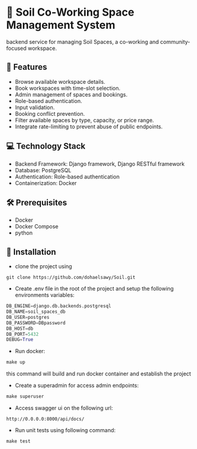 # :office: Soil Co-Working Space Management System
backend service for managing Soil Spaces, a co-working and community-focused workspace. 

## :dizzy: Features
- Browse available workspace details.
- Book workspaces with time-slot selection.
- Admin management of spaces and bookings.
- Role-based authentication.
- Input validation.
- Booking conflict prevention.
- Filter available spaces by type, capacity, or price range.
- Integrate rate-limiting to prevent abuse of public endpoints.

## :computer: Technology Stack

- Backend Framework: Django framework, Django RESTful framework
- Database: PostgreSQL
- Authentication: Role-based authentication
- Containerization: Docker

## :hammer_and_wrench: Prerequisites

- Docker
- Docker Compose
- python 

## :wrench: Installation
- clone the project using
```
git clone https://github.com/dohaelsawy/Soil.git
```
- Create .env file in the root of the project and setup the following environments variables:
```py
DB_ENGINE=django.db.backends.postgresql
DB_NAME=soil_spaces_db
DB_USER=postgres
DB_PASSWORD=DBpassword
DB_HOST=db
DB_PORT=5432
DEBUG=True
```
- Run docker:
```py
make up
```
this command will build and run docker container and establish the project
- Create a superadmin for access admin endpoints:
```py
make superuser
```
- Access swagger ui on the following url:
```
http://0.0.0.0:8000/api/docs/
```
- Run unit tests using following command:
```py
make test
```
